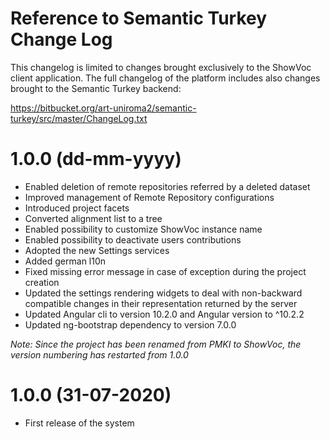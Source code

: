 # Reference to Semantic Turkey Change Log
This changelog is limited to changes brought exclusively to the ShowVoc client application.
The full changelog of the platform includes also changes brought to the Semantic Turkey backend:

https://bitbucket.org/art-uniroma2/semantic-turkey/src/master/ChangeLog.txt

# 1.0.0 (dd-mm-yyyy)
  * Enabled deletion of remote repositories referred by a deleted dataset
  * Improved management of Remote Repository configurations
  * Introduced project facets
  * Converted alignment list to a tree
  * Enabled possibility to customize ShowVoc instance name
  * Enabled possibility to deactivate users contributions
  * Adopted the new Settings services
  * Added german l10n
  * Fixed missing error message in case of exception during the project creation
  * Updated the settings rendering widgets to deal with non-backward compatible changes in their representation returned by the server
  * Updated Angular cli to version 10.2.0 and Angular version to ^10.2.2
  * Updated ng-bootstrap dependency to version 7.0.0

<em>Note: Since the project has been renamed from PMKI to ShowVoc, the version numbering has restarted from 1.0.0</em>

# 1.0.0 (31-07-2020)
  * First release of the system
